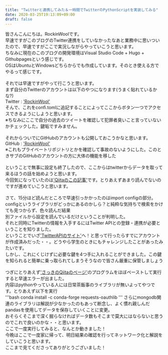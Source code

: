 ```yaml
---
title: "Twitterと連携してみた＆一時間でTwitterのPythonScriptを実装してみる"
date: 2020-03-25T19:13:09+09:00
draft: false
---
```

皆さんこんにちは。RockinWoolです。\
早速ですがこのブログのTwitter連携をしていなかったなあと業務中に思いついたので、早速ですがここで実況しながらやっていこうと思います。\
ちなみに現在のこのブログの開発環境はVisual Studio Code + Hugo + Githubpagesという感じです。\
OSはUbuntuとWindowsどちらからでも作成しています。そのとき使える方でやるって感じです。\
\
それでは早速ですがやって行こうと思います。\
まず自分のTwitterのアカウントは以下のやつになります(うまく貼れているかな?)\
Twitter : ['RockinWool'][1]\
そんで、これをconfi.tomlに追記することによってここからボタン一つでアクセスできるようにしようと思います。\
※ちなみにここで自分の過去のツイートを確認して犯罪者臭いこと言っていないかチェックした。鍵垢ですみません。\
\
それからついでにGitHubのアカウントも公開しておこうかなと思います。\
GitHub : ['RockinWool'][2]\
※これもプライベートリポジトリとかを確認して事故のないようにした。このときサブのGitHubのアカウントの方に大体の機能を移した\
\
ということで無事に設定も終了したので、ここからはtwitterからデータを取って来るほうの話を始めようと思います。\
今回気になっていたのは['Qiitaのこの記事'][3]です。とりあえずあまり読んでないのですが進めていこうと思います。\
\
さて、15分ほど読んだところで早速引っかかったのはimport configの部分。\
configというライブラリがどっかにあるのかしら？と純粋な気持ちで検索をかけても見つからず、色々読んだ結果\
別ファイルから設定を読んでいるだけということが判明した。\
それと同時にTwitterの情報を入手するにはTwitter APIとの登録・連携が必要ということを知りました。\
ということでいざ['TwitterAPIのサイト'][4]へ！と思って行ったらすでにアカウントが作成済みだった・・。どうやら学生のときにもチャレンジしたことがあったみたいです。\
しかし、これにくじけずに必要な鍵を4つ手に入れることができました。この鍵を知られると簡単に乗っ取られてしまうそうなので皆さん厳重に保管しましょう\
\
つぎにとりあえず['さっきのQiitaのページ'][4]のプログラムをほぼペーストして実行すると早速エラーが出ました。\
内容はpythonやっている人には日常茶飯事のライブラリが無いよってやつです。とりあえず以下を実行\
'''bash
conda install -c conda-forge requests-oauthlib
'''
さらにmongodb関連のライブラリは解説が少なかったのもあって断念し、よく慣れ親しんだpandasを使用してデータを保存していくことに変更。\
おそらくそこまで深く掘らなければデータ数もそこまで莫大にはならないと思うのでこれで良いのかな・・と思います。\
ここで一度実行してみると、なんとか動きました！\
今晩はここで一度家に帰って、明日結果の確認を行ってネットワーク化と解説をしていこうと思います。\
ここまで見てくださってありがとうございました！


[1]:https://twitter.com/vaex116
[2]:https://github.com/RockinWool/talkings
[3]:https://qiita.com/bc_yuuuuuki/items/964efd17dae53d855c8b
[4]:https://developer.twitter.com/en/apps